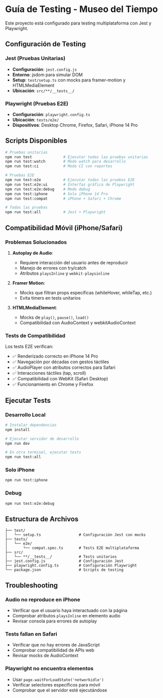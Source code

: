 # Guía de Testing - Museo del Tiempo

Este proyecto está configurado para testing multiplataforma con Jest y Playwright.

## Configuración de Testing

### Jest (Pruebas Unitarias)

- **Configuración**: `jest.config.js`
- **Entorno**: jsdom para simular DOM
- **Setup**: `test/setup.ts` con mocks para framer-motion y HTMLMediaElement
- **Ubicación**: `src/**/__tests__/`

### Playwright (Pruebas E2E)

- **Configuración**: `playwright.config.ts`
- **Ubicación**: `tests/e2e/`
- **Dispositivos**: Desktop Chrome, Firefox, Safari, iPhone 14 Pro

## Scripts Disponibles

```bash
# Pruebas unitarias
npm run test              # Ejecutar todas las pruebas unitarias
npm run test:watch        # Modo watch para desarrollo
npm run test:ci           # Modo CI con reportes

# Pruebas E2E
npm run test:e2e          # Ejecutar todas las pruebas E2E
npm run test:e2e:ui       # Interfaz gráfica de Playwright
npm run test:e2e:debug    # Modo debug
npm run test:iphone       # Solo iPhone 14 Pro
npm run test:compat       # iPhone + Safari + Chrome

# Todas las pruebas
npm run test:all          # Jest + Playwright
```

## Compatibilidad Móvil (iPhone/Safari)

### Problemas Solucionados

1. **Autoplay de Audio**:

   - Requiere interacción del usuario antes de reproducir
   - Manejo de errores con try/catch
   - Atributos `playsInline` y `webkit-playsinline`

2. **Framer Motion**:

   - Mocks que filtran props específicas (whileHover, whileTap, etc.)
   - Evita timers en tests unitarios

3. **HTMLMediaElement**:
   - Mocks de `play()`, `pause()`, `load()`
   - Compatibilidad con AudioContext y webkitAudioContext

### Tests de Compatibilidad

Los tests E2E verifican:

- ✅ Renderizado correcto en iPhone 14 Pro
- ✅ Navegación por décadas con gestos táctiles
- ✅ AudioPlayer con atributos correctos para Safari
- ✅ Interacciones táctiles (tap, scroll)
- ✅ Compatibilidad con WebKit (Safari Desktop)
- ✅ Funcionamiento en Chrome y Firefox

## Ejecutar Tests

### Desarrollo Local

```bash
# Instalar dependencias
npm install

# Ejecutar servidor de desarrollo
npm run dev

# En otra terminal, ejecutar tests
npm run test:all
```

### Solo iPhone

```bash
npm run test:iphone
```

### Debug

```bash
npm run test:e2e:debug
```

## Estructura de Archivos

```
├── test/
│   └── setup.ts                 # Configuración Jest con mocks
├── tests/
│   └── e2e/
│       └── compat.spec.ts       # Tests E2E multiplataforma
├── src/
│   └── **/__tests__/            # Tests unitarios
├── jest.config.js               # Configuración Jest
├── playwright.config.ts         # Configuración Playwright
└── package.json                 # Scripts de testing
```

## Troubleshooting

### Audio no reproduce en iPhone

- Verificar que el usuario haya interactuado con la página
- Comprobar atributos `playsInline` en elemento audio
- Revisar consola para errores de autoplay

### Tests fallan en Safari

- Verificar que no hay errores de JavaScript
- Comprobar compatibilidad de APIs web
- Revisar mocks de AudioContext

### Playwright no encuentra elementos

- Usar `page.waitForLoadState('networkidle')`
- Verificar selectores específicos para móvil
- Comprobar que el servidor esté ejecutándose
